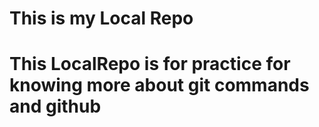 # This is my Local Repo
# This LocalRepo is for practice for knowing more about git commands and github